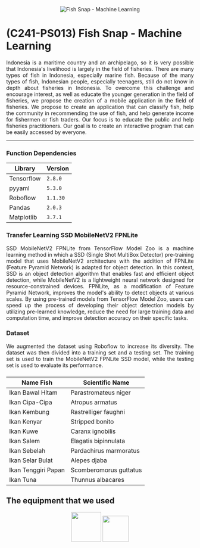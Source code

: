 <div align="center">
    <img src="https://github.com/Fish-Snap/fishsnap-ml/assets/65043099/363b4cca-4a5b-40d0-968a-41be24a9adf9" alt="Fish Snap - Machine Learning">
</div>

# (C241-PS013) Fish Snap - Machine Learning

<div align="justify">
  Indonesia is a maritime country and an archipelago, so it is very possible that Indonesia's livelihood is largely in the field of fisheries. There are many types of fish in Indonesia, especially marine fish.
  Because of the many types of fish, Indonesian people, especially teenagers, still do not know in depth about fisheries in Indonesia.
  To overcome this challenge and encourage interest, as well as educate the younger generation in the field of fisheries, we propose the creation of a mobile application in the field of fisheries.
  We propose to create an application that can classify fish, help the community in recommending the use of fish, and help generate income for fishermen or fish traders. Our focus is to educate the public and help fisheries practitioners.
  Our goal is to create an interactive program that can be easily accessed by everyone.
</div>
<hr>

### Function Dependencies

| Library | Version |
|---------|---------|
| Tensorflow | ```2.8.0``` |
| pyyaml | ```5.3.0``` |
| Roboflow | ```1.1.30``` |
| Pandas | ```2.0.3``` |
| Matplotlib | ```3.7.1``` |

### Transfer Learning SSD MobileNetV2 FPNLite

<div align="justify">
    SSD MobileNetV2 FPNLite from TensorFlow Model Zoo is a machine learning method in which a SSD (Single Shot MultiBox Detector) pre-training model that uses MobileNetV2 architecture with the addition of FPNLite (Feature Pyramid Network) is adapted for object detection. In this context, SSD is an object detection algorithm that enables fast and efficient object detection, while MobileNetV2 is a lightweight neural network designed for resource-constrained devices. FPNLite, as a modification of Feature Pyramid Network, improves the model's ability to detect objects at various scales. By using pre-trained models from TensorFlow Model Zoo, users can speed up the process of developing their object detection models by utilizing pre-learned knowledge, reduce the need for large training data and computation time, and improve detection accuracy on their specific tasks.
</div>

### Dataset

<div align="justify">
We augmented the dataset using Roboflow to increase its diversity. The dataset was then divided into a training set and a testing set. The training set is used to train the MobileNetV2 FPNLite SSD model, while the testing set is used to evaluate its performance.
</div>

###
| Name Fish | Scientific Name |
|---------|---------|
| Ikan Bawal Hitam | Parastromateus niger |
| Ikan Cipa-Cipa |  Atropus armatus|
| Ikan Kembung | Rastrelliger faughni |
| Ikan Kenyar | Stripped bonito |
| Ikan Kuwe | Caranx ignobilis |
| Ikan Salem | Elagatis bipinnulata |
| Ikan Sebelah | Pardachirus marmoratus |
| Ikan Selar Bulat | Alepes djaba |
| Ikan Tenggiri Papan | Scomberomorus guttatus |
| Ikan Tuna | Thunnus albacares |

## The equipment that we used

<div align="center">
  <img src="https://github.com/Fish-Snap/fishsnap-ml/assets/65043099/460357b9-43ee-4b0a-9449-8b7da13a849d" width="80px">
  <img src="https://github.com/Fish-Snap/fishsnap-ml/assets/65043099/0b4d9a33-a766-4fbe-8535-234b04779e67" width="70px">
</div> 
